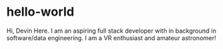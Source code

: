 # hello-world

Hi, Devin Here. 
I am an aspiring full stack developer with in background in software/data engineering.
I am a VR enthusiast and amateur astronomer!
